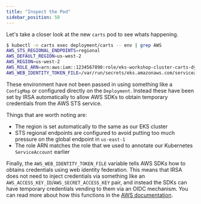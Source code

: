 ```yaml
---
title: "Inspect the Pod"
sidebar_position: 50
---
```


Let's take a closer look at the new `carts` pod to see whats happening.

```bash
$ kubectl -n carts exec deployment/carts -- env | grep AWS
AWS_STS_REGIONAL_ENDPOINTS=regional
AWS_DEFAULT_REGION=us-west-2
AWS_REGION=us-west-2
AWS_ROLE_ARN=arn:aws:iam::1234567890:role/eks-workshop-cluster-carts-dynamo
AWS_WEB_IDENTITY_TOKEN_FILE=/var/run/secrets/eks.amazonaws.com/serviceaccount/token
```

These environment have not been passed in using something like a `ConfigMap` or configured directly on the `Deployment`. Instead these have been set by IRSA automatically to allow AWS SDKs to obtain temporary credentials from the AWS STS service.

Things that are worth noting are:

* The region is set automatically to the same as our EKS cluster
* STS regional endpoints are configured to avoid putting too much pressure on the global endpoint in `us-east-1`
* The role ARN matches the role that we used to annotate our Kubernetes `ServiceAccount` earlier

Finally, the `AWS_WEB_IDENTITY_TOKEN_FILE` variable tells AWS SDKs how to obtains credentials using web identity federation. This means that IRSA does not need to inject credentials via something like an `AWS_ACCESS_KEY_ID`/`AWS_SECRET_ACCESS_KEY` pair, and instead the SDKs can have temporary credentials vending to them via an OIDC mechanism. You can read more about how this functions in the [AWS documentation](https://docs.aws.amazon.com/IAM/latest/UserGuide/id_roles_providers_oidc.html).